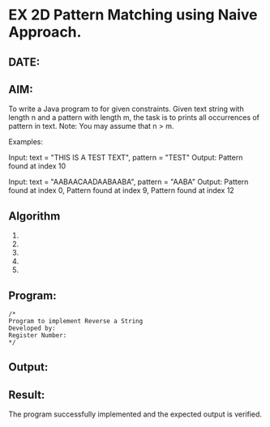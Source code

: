 
# EX 2D Pattern Matching using Naive Approach.
## DATE:
## AIM:
To write a Java program to for given constraints.
Given text string with length n and a pattern with length m, the task is to prints all occurrences of pattern in text.
Note: You may assume that n > m.

Examples: 

Input:  text = "THIS IS A TEST TEXT", pattern = "TEST"
Output: Pattern found at index 10

Input:  text =  "AABAACAADAABAABA", pattern = "AABA"
Output: Pattern found at index 0, Pattern found at index 9, Pattern found at index 12
## Algorithm
1. 
2. 
3. 
4.  
5.   

## Program:
```
/*
Program to implement Reverse a String
Developed by: 
Register Number:  
*/
```

## Output:



## Result:
The program successfully implemented and the expected output is verified.
